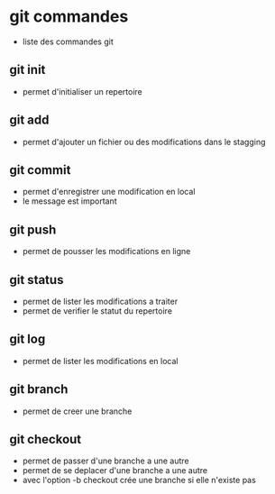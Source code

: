 # git commandes
- liste des commandes git

## git init
- permet d'initialiser un repertoire 

## git add
- permet d'ajouter un fichier ou des modifications dans le stagging

## git commit
- permet d'enregistrer une modification en local
- le message est important

## git push
- permet de pousser les modifications en ligne

## git status
- permet de lister les modifications a traiter
- permet de verifier le statut du repertoire

## git log
- permet de lister les modifications en local

## git branch
- permet de creer une branche

## git checkout
- permet de passer d'une branche a une autre
- permet de se deplacer d'une branche a une autre
- avec l'option -b checkout crée une branche si elle n'existe pas  


